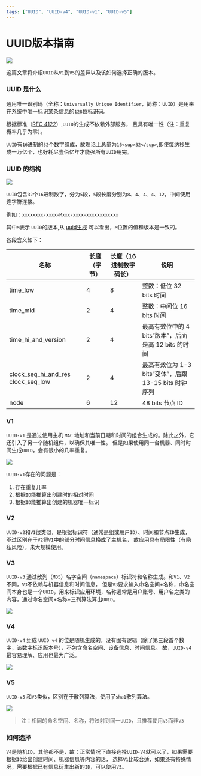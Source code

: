 ```yaml
---
tags: ["UUID", "UUID-v4", "UUID-v1", "UUID-v5"]
---
```


# UUID版本指南

![](https://z.wiki/autoupload/2022-05-02/6da7a9010ba747ba9fdf0678e55b1643.uuid.drawio.svg)

这篇文章将介绍`UUID`从`V1`到`V5`的差异以及该如何选择正确的版本。

### UUID 是什么

通用唯一识别码（全称：`Universally Unique Identifier`，简称：`UUID`）是用来在系统中唯一标识某条信息的`128`位标识码。

根据标准（[RFC 4122](https://www.ietf.org/rfc/rfc4122.txt)）,`UUID`的生成不依赖外部服务，
且具有唯一性（注：重复概率几乎为零）。

`UUID`有`16`进制的`32`个数字组成，故理论上总量为`16<sup>32</sup>`,即使每纳秒生成一万亿个，也好耗尽壹佰亿年才能强所有`UUID`用完。


### UUID 的结构

![](https://z.wiki/autoupload/2022-05-02/6da7a9010ba747ba9fdf0678e55b1643.uuid.drawio.svg)

`UUID`包含`32`个`16`进制数字，分为`5`段，`5`段长度分别为`8`、`4`、`4`、`4`、`12`，中间使用连字符连接。

例如：`xxxxxxxx-xxxx-Mxxx-xxxx-xxxxxxxxxxxx`

其中`M`表示 `UUID`的版本,从 [uuid生成](https://devtool.tech/uuid) 可以看出，`M`位置的值和版本是一致的。

各段含义如下：

| 名称                                       | 长度 （字节） | 长度（16进制数字码长） | 说明                                    |
|------------------------------------------|---------|--------------|---------------------------------------|
| time\_low                                | 4       | 8            | 整数：低位 32 bits 时间                      |
| time\_mid                                | 2       | 4            | 整数：中间位 16 bits 时间                     |
| time\_hi\_and\_version                   | 2       | 4            | 最高有效位中的 4 bits“版本”，后面是高 12 bits 的时间   |
| clock\_seq\_hi\_and\_res clock\_seq\_low | 2       | 4            | 最高有效位为 1-3 bits“变体”，后跟13-15 bits 时钟序列 |
| node                                     | 6       | 12           | 48 bits 节点 ID                         |



### V1

`UUID-V1` 是通过使用主机 `MAC` 地址和当前日期和时间的组合生成的。除此之外，它还引入了另一个随机组件，以确保其唯一性。
但是如果使用同一台机器、同时时间生成`UUID`，会有很小的几率重复。

![](https://z.wiki/autoupload/2022-05-02/5e3cd31cab884203a2b317f8e92ad146.uuid-v1.drawio.svg)

`UUID-v1`存在的问题是：

1. 存在重复几率
2. 根据`ID`能推算出创建时的相对时间
3. 根据`ID`能推算出创建的机器唯一标识


### V2

`UUID-v2`和`V1`很类似，是根据标识符（通常是组或用户`ID`）、时间和节点`ID`生成，不过区别在于`V2`将`V1`中的部分时间信息换成了主机名，
故应用具有局限性（有隐私风险），未大规模使用。

### V3

`UUID-v3` 通过散列（`MD5`）名字空间（`namespace`）标识符和名称生成。和`V1`、`V2`不同，`V3`不依赖与机器信息和时间信息，
但是`V3`要求输入命名空间+名称，命名空间本身也是一个`UUID`，用来标识应用环境，名称通常是用户账号、用户名之类的内容，通过命名空间+名称+三列算法算出`UUID`。

![](https://z.wiki/autoupload/2022-05-02/e0763e1ca4db43ac90b868a76076e37b.uuid-v3.drawio.svg)

### V4

`UUID-v4` 组成 `UUID v4` 的位是随机生成的，没有固有逻辑（除了第三段首个数字，该数字标识版本号），不包含命名空间、设备信息、时间信息。
故，`UUID-v4`最容易理解、应用也最为广泛。

![](https://z.wiki/autoupload/2022-05-02/fefb73e8621d455aa20930dcbb7c3a4b.uuid-v4.drawio.svg)

### V5

`UUID-v5` 和`V3`类似，区别在于散列算法，使用了`sha1`散列算法。

![](https://z.wiki/autoupload/2022-05-02/eb11afcbca884332aa8196f92a563c72.uuid-v5.drawio.svg)

> 注：相同的命名空间、名称，将映射到同一`UUID`，且推荐使用`V5`而非`V3`

### 如何选择

`V4`是随机`ID`，其他都不是，故：正常情况下直接选择`UUID-V4`就可以了，如果需要根据`ID`给出创建时间、机器信息等内容的话，
选择`V1`比较合适，如果还有特殊情况，需要根据已有信息衍生出新的`ID`，可以使用`V5`。

